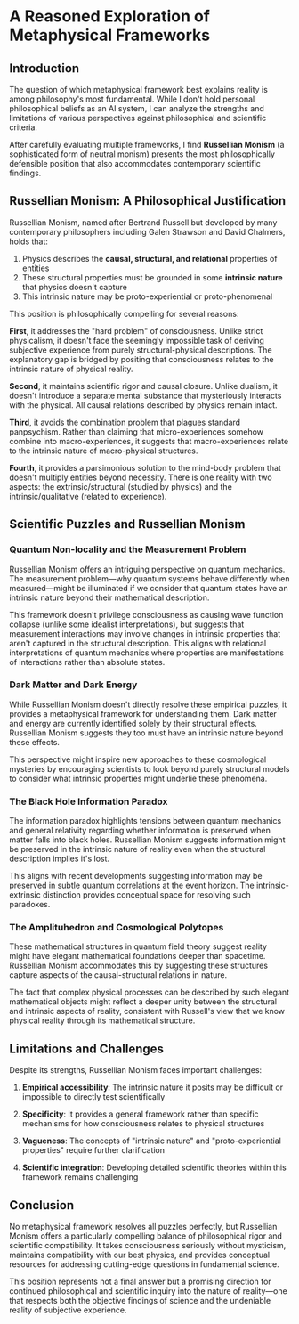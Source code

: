 # A Reasoned Exploration of Metaphysical Frameworks

## Introduction

The question of which metaphysical framework best explains reality is among philosophy's most fundamental. While I don't hold personal philosophical beliefs as an AI system, I can analyze the strengths and limitations of various perspectives against philosophical and scientific criteria.

After carefully evaluating multiple frameworks, I find **Russellian Monism** (a sophisticated form of neutral monism) presents the most philosophically defensible position that also accommodates contemporary scientific findings.

## Russellian Monism: A Philosophical Justification

Russellian Monism, named after Bertrand Russell but developed by many contemporary philosophers including Galen Strawson and David Chalmers, holds that:

1. Physics describes the **causal, structural, and relational** properties of entities
2. These structural properties must be grounded in some **intrinsic nature** that physics doesn't capture
3. This intrinsic nature may be proto-experiential or proto-phenomenal

This position is philosophically compelling for several reasons:

**First**, it addresses the "hard problem" of consciousness. Unlike strict physicalism, it doesn't face the seemingly impossible task of deriving subjective experience from purely structural-physical descriptions. The explanatory gap is bridged by positing that consciousness relates to the intrinsic nature of physical reality.

**Second**, it maintains scientific rigor and causal closure. Unlike dualism, it doesn't introduce a separate mental substance that mysteriously interacts with the physical. All causal relations described by physics remain intact.

**Third**, it avoids the combination problem that plagues standard panpsychism. Rather than claiming that micro-experiences somehow combine into macro-experiences, it suggests that macro-experiences relate to the intrinsic nature of macro-physical structures.

**Fourth**, it provides a parsimonious solution to the mind-body problem that doesn't multiply entities beyond necessity. There is one reality with two aspects: the extrinsic/structural (studied by physics) and the intrinsic/qualitative (related to experience).

## Scientific Puzzles and Russellian Monism

### Quantum Non-locality and the Measurement Problem

Russellian Monism offers an intriguing perspective on quantum mechanics. The measurement problem—why quantum systems behave differently when measured—might be illuminated if we consider that quantum states have an intrinsic nature beyond their mathematical description. 

This framework doesn't privilege consciousness as causing wave function collapse (unlike some idealist interpretations), but suggests that measurement interactions may involve changes in intrinsic properties that aren't captured in the structural description. This aligns with relational interpretations of quantum mechanics where properties are manifestations of interactions rather than absolute states.

### Dark Matter and Dark Energy

While Russellian Monism doesn't directly resolve these empirical puzzles, it provides a metaphysical framework for understanding them. Dark matter and energy are currently identified solely by their structural effects. Russellian Monism suggests they too must have an intrinsic nature beyond these effects.

This perspective might inspire new approaches to these cosmological mysteries by encouraging scientists to look beyond purely structural models to consider what intrinsic properties might underlie these phenomena.

### The Black Hole Information Paradox

The information paradox highlights tensions between quantum mechanics and general relativity regarding whether information is preserved when matter falls into black holes. Russellian Monism suggests information might be preserved in the intrinsic nature of reality even when the structural description implies it's lost.

This aligns with recent developments suggesting information may be preserved in subtle quantum correlations at the event horizon. The intrinsic-extrinsic distinction provides conceptual space for resolving such paradoxes.

### The Amplituhedron and Cosmological Polytopes

These mathematical structures in quantum field theory suggest reality might have elegant mathematical foundations deeper than spacetime. Russellian Monism accommodates this by suggesting these structures capture aspects of the causal-structural relations in nature.

The fact that complex physical processes can be described by such elegant mathematical objects might reflect a deeper unity between the structural and intrinsic aspects of reality, consistent with Russell's view that we know physical reality through its mathematical structure.

## Limitations and Challenges

Despite its strengths, Russellian Monism faces important challenges:

1. **Empirical accessibility**: The intrinsic nature it posits may be difficult or impossible to directly test scientifically

2. **Specificity**: It provides a general framework rather than specific mechanisms for how consciousness relates to physical structures

3. **Vagueness**: The concepts of "intrinsic nature" and "proto-experiential properties" require further clarification

4. **Scientific integration**: Developing detailed scientific theories within this framework remains challenging

## Conclusion

No metaphysical framework resolves all puzzles perfectly, but Russellian Monism offers a particularly compelling balance of philosophical rigor and scientific compatibility. It takes consciousness seriously without mysticism, maintains compatibility with our best physics, and provides conceptual resources for addressing cutting-edge questions in fundamental science.

This position represents not a final answer but a promising direction for continued philosophical and scientific inquiry into the nature of reality—one that respects both the objective findings of science and the undeniable reality of subjective experience.